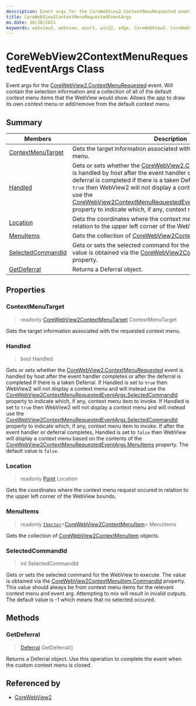```yaml
---
description: Event args for the CoreWebView2.ContextMenuRequested event.
title: CoreWebView2ContextMenuRequestedEventArgs
ms.date: 10/28/2021
keywords: webview2, webview, winrt, win32, edge, CoreWebView2, CoreWebView2Controller, browser control, edge html, CoreWebView2ContextMenuRequestedEventArgs
---
```


# CoreWebView2ContextMenuRequestedEventArgs Class



Event args for the [CoreWebView2.ContextMenuRequested](corewebview2.md#contextmenurequested) event.
Will contain the selection information and a collection of all of the default context menu items that the WebView would show. Allows the app to draw its own context menu or add/remove from the default context menu.

## Summary

Members|Description
--|--
[ContextMenuTarget](#contextmenutarget) | Gets the target information associated with the requested context menu.
[Handled](#handled) | Gets or sets whether the [CoreWebView2.ContextMenuRequested](corewebview2.md#contextmenurequested) event is handled by host after the event handler completes or after the deferral is completed if there is a taken Deferral. If Handled is set to `true` then WebView2 will not display a context menu and will instead use the [CoreWebView2ContextMenuRequestedEventArgs.SelectedCommandId](corewebview2contextmenurequestedeventargs.md#selectedcommandid) property to indicate which, if any, context menu item to invoke.
[Location](#location) | Gets the coordinates where the context menu request occured in relation to the upper left corner of the WebView bounds.
[MenuItems](#menuitems) | Gets the collection of [CoreWebView2ContextMenuItem](corewebview2contextmenuitem.md) objects.
[SelectedCommandId](#selectedcommandid) | Gets or sets the selected command for the WebView to execute. The value is obtained via the [CoreWebView2ContextMenuItem.CommandId](corewebview2contextmenuitem.md#commandid) property.
[GetDeferral](#getdeferral) | Returns a Deferral object.

## Properties

### ContextMenuTarget

> readonly  [CoreWebView2ContextMenuTarget](corewebview2contextmenutarget.md) ContextMenuTarget

Gets the target information associated with the requested context menu.

### Handled

>  bool Handled

Gets or sets whether the [CoreWebView2.ContextMenuRequested](corewebview2.md#contextmenurequested) event is handled by host after the event handler completes or after the deferral is completed if there is a taken Deferral. If Handled is set to `true` then WebView2 will not display a context menu and will instead use the [CoreWebView2ContextMenuRequestedEventArgs.SelectedCommandId](corewebview2contextmenurequestedeventargs.md#selectedcommandid) property to indicate which, if any, context menu item to invoke.
If Handled is set to `true` then WebView2 will not display a context menu and will instead use the [CoreWebView2ContextMenuRequestedEventArgs.SelectedCommandId](corewebview2contextmenurequestedeventargs.md#selectedcommandid) property to indicate which, if any, context menu item to invoke. If after the event handler or deferral completes, Handled is set to `false` then WebView will display a context menu based on the contents of the [CoreWebView2ContextMenuRequestedEventArgs.MenuItems](corewebview2contextmenurequestedeventargs.md#menuitems) property. The default value is `false`.

### Location

> readonly  [Point](/uwp/api/Windows.Foundation.Point) Location

Gets the coordinates where the context menu request occured in relation to the upper left corner of the WebView bounds.

### MenuItems

> readonly  [`IVector`](/uwp/api/Windows.Foundation.Collections.IVector-1)&lt;[CoreWebView2ContextMenuItem](corewebview2contextmenuitem.md)&gt; MenuItems

Gets the collection of [CoreWebView2ContextMenuItem](corewebview2contextmenuitem.md) objects.

### SelectedCommandId

>  int SelectedCommandId

Gets or sets the selected command for the WebView to execute. The value is obtained via the [CoreWebView2ContextMenuItem.CommandId](corewebview2contextmenuitem.md#commandid) property.
This value should always be from context menu items for the relevant context menu and event arg. Attempting to mix will result in invalid outputs. The default value is -1 which means that no selected occured.



## Methods

### GetDeferral

> [Deferral](/uwp/api/Windows.Foundation.Deferral) GetDeferral()

Returns a Deferral object.
Use this operation to complete the event when the custom context menu is closed.






## Referenced by

- [CoreWebView2](corewebview2.md)
